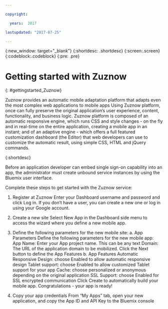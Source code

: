 ```yaml
---

copyright:

  years:  2017

lastupdated: "2017-07-25"

---
```


{:new_window: target="_blank"}
{:shortdesc: .shortdesc}
{:screen:.screen}
{:codeblock:.codeblock}
{:pre: .pre}

<!-- This template is for getting started with a Bluemix service. It is a task template intended to document productive use of the service. It is not intended for discovery and conceptual information.  -->

<!-- The name of this file should remain index.md.
Please delete out content examples and coding that you are not using for your service. -->

# Getting started with Zuznow
{: #gettingstarted_Zuznow}

<!-- Short description: REQUIRED
The short description section should include one to two sentences describing why a developer would want to use your service in an app. This should be conversational style. For search engine optimization, include the service long name and "Bluemix". Keep the {: shortdesc} after the first paragraph so that the framework renders it properly.

Examples: -->

Zuznow provides an automatic mobile adaptation platform that adapts even the most complex web applications to mobile apps Using Zuznow platform, once can fully preserve the original application’s user experience, content, functionality, and business logic. Zuznow platform is composed of an automatic responsive engine, which runs CSS and style changes - on the fly and in real-time on the entire application, creating a mobile app in an instant; and of an adaptive engine - which offers a full featured customization dashboard (the Editor) that web developers can use to customize the automatic result, using simple CSS, HTML and jQuery commands.

{:shortdesc}

<!-- If overview content is required, do not include it here. Put it in a separate "## About" section below the task section. -->

<!-- Task section: REQUIRED
The task section includes steps to integrate the service into the app.  
- With task-based, technical information, reduce the conversational style in favor of succinct and direct instructions.
- DO include the basic, most-common-use scenario steps to use the service or integrate it into the app. 
- DO NOT include steps to add the service from the Bluemix catalog; we assume that the user already took steps in the UI to add the service. 
- DO include code snippets in all languages that can be copied, as well as VCAP service info.  
- For additional tasks like configuring, managing, etc., add a task section (## Gerund_task_title) below the task section or "About" section if used. Use a task title such as "Configuring x", "Administering y", "Managing z". -->

<!-- You can include an optional prerequisites paragraph for any prerequisites to be met before integrating the service. For example: -->

Before an application developer can embed single sign-on capability into an app, the administrator must create unbound service instances by using the Bluemix user interface.

<!-- Include a sentence to briefly introduce the steps. Examples: -->

Complete these steps to get started with the Zuznow service:

<!-- Use ordered list markup for the step section. For code examples: 
- use three backticks ahead of and after the example (```)
- For copyable code snippet, multi-line, include {: codeblock} following the last set of backticks. A copy button will display in framework in output.
- For copyable command, single line, include {: pre} following the last set of backticks. When displayed, it will show "$" at the beginning of the command example and a copy button, but the copy button will include just the command example.
- For non-copyable output snippet, include {: screen} following the last set of backticks.
 -->

1. Register at Zuznow
Enter your Dashboard username and password and click Log in. If you don’t have a user, you can create a new one or log in using your Google account.

2. Create a new site
Select New App in the Dashboard side menu to access the wizard where you define a new mobile app.

3. Define the following parameters for the new mobile site:
a. App Parameters
Define the following parameters for the new mobile app: App Name: Enter your App project name. This can be any text Domain: The URL of the application domain to be mobilized. Click the Next button to define the App Features
b. App Features
Automatic Responsive Design: choose Enabled to allow automatic responsive design
Tablet support: choose Enabled to allow customized Tablet support for your app
Cache: choose personalized or anonymous depending on the original application
SSL Support: choose Enabled for SSL encrypted communication
Click Create to automatically build your mobile app. Congratulations - your app is ready!
4. Copy your app credentials
From “My Apps” tab, open your new application, and copy the App ID and API Key to the Bluemix console



<!-- Related links section: REQUIRED but moved to toc file (in your same folder).  Edit there by adding the following:

{: .navgroup id="learn"}
    index.md

    {: .topicgroup}
    Related links
        [Visit our support forum]https://zuznow.atlassian.net/wiki
	[Submit a ticket to consult our experts]https://zuznow.atlassian.net/servicedesk/customer/portal/1
	[Read the latest from Zuznow's blog]https://www.zuznow.com/blog/
    {: .navgroup-end}
    
    {: .navgroup id="reference"}
    Reference
        [API Clients](https://github.com/zuznow?tab=repositories)
    {: .navgroup-end}
-->
